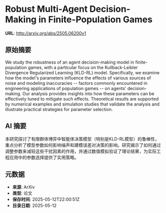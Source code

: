 # Robust Multi-Agent Decision-Making in Finite-Population Games

**URL**: http://arxiv.org/abs/2505.06200v1

## 原始摘要

We study the robustness of an agent decision-making model in
finite-population games, with a particular focus on the Kullback-Leibler
Divergence Regularized Learning (KLD-RL) model. Specifically, we examine how
the model's parameters influence the effects of various sources of noise and
modeling inaccuracies -- factors commonly encountered in engineering
applications of population games -- on agents' decision-making. Our analysis
provides insights into how these parameters can be effectively tuned to
mitigate such effects. Theoretical results are supported by numerical examples
and simulation studies that validate the analysis and illustrate practical
strategies for parameter selection.


## AI 摘要

本研究探讨了有限群体博弈中智能体决策模型（特别是KLD-RL模型）的鲁棒性，重点分析了模型参数如何影响噪声和建模误差对决策的影响。研究揭示了如何通过调整参数来减轻这些干扰因素的作用，并通过数值模拟验证了理论结果，为实际工程应用中的参数选择提供了实用策略。

## 元数据

- **来源**: ArXiv
- **类型**: 论文
- **保存时间**: 2025-05-12T22:00:51Z
- **目录日期**: 2025-05-12
